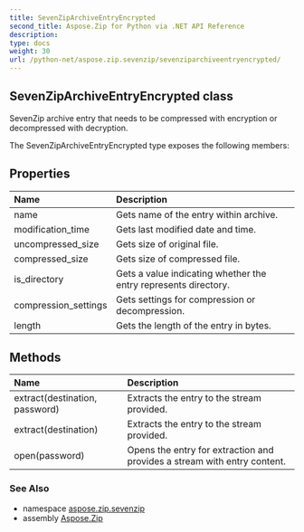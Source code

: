 ```yaml
---
title: SevenZipArchiveEntryEncrypted
second_title: Aspose.Zip for Python via .NET API Reference
description: 
type: docs
weight: 30
url: /python-net/aspose.zip.sevenzip/sevenziparchiveentryencrypted/
---
```


## SevenZipArchiveEntryEncrypted class

SevenZip archive entry that needs to be compressed with encryption or decompressed with decryption.

The SevenZipArchiveEntryEncrypted type exposes the following members:
## Properties
| Name | Description |
| :- | :- |
|name|Gets name of the entry within archive.|
|modification_time|Gets last modified date and time.|
|uncompressed_size|Gets size of original file.|
|compressed_size|Gets size of compressed file.|
|is_directory|Gets a value indicating whether the entry represents directory.|
|compression_settings|Gets settings for compression or decompression.|
|length|Gets the length of the entry in bytes.|
## Methods
| Name | Description |
| :- | :- |
|extract(destination, password)|Extracts the entry to the stream provided.|
|extract(destination)|Extracts the entry to the stream provided.|
|open(password)|Opens the entry for extraction and provides a stream with entry content.|

### See Also

* namespace [aspose.zip.sevenzip](/zip/python-net/aspose.zip.sevenzip/)
* assembly [Aspose.Zip](/zip/python-net/)


